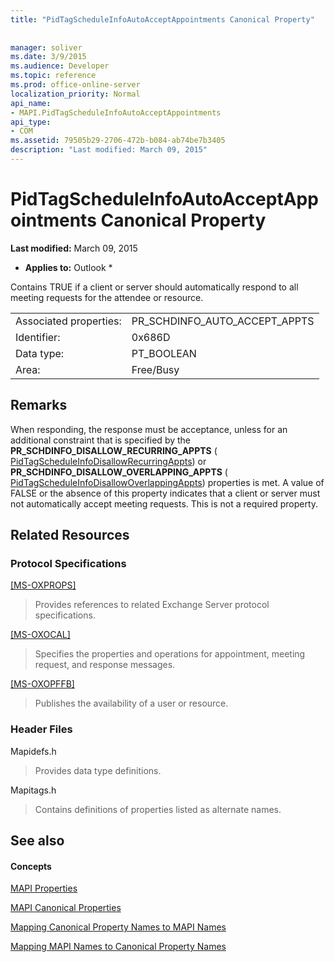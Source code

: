 ```yaml
---
title: "PidTagScheduleInfoAutoAcceptAppointments Canonical Property"
 
 
manager: soliver
ms.date: 3/9/2015
ms.audience: Developer
ms.topic: reference
ms.prod: office-online-server
localization_priority: Normal
api_name:
- MAPI.PidTagScheduleInfoAutoAcceptAppointments
api_type:
- COM
ms.assetid: 79505b29-2706-472b-b084-ab74be7b3405
description: "Last modified: March 09, 2015"
---
```


# PidTagScheduleInfoAutoAcceptAppointments Canonical Property

 **Last modified:** March 09, 2015 
  
 * **Applies to:** Outlook * 
  
Contains TRUE if a client or server should automatically respond to all meeting requests for the attendee or resource.
  
|||
|:-----|:-----|
|Associated properties:  <br/> |PR_SCHDINFO_AUTO_ACCEPT_APPTS  <br/> |
|Identifier:  <br/> |0x686D  <br/> |
|Data type:  <br/> |PT_BOOLEAN  <br/> |
|Area:  <br/> |Free/Busy  <br/> |
   
## Remarks

When responding, the response must be acceptance, unless for an additional constraint that is specified by the **PR_SCHDINFO_DISALLOW_RECURRING_APPTS** ( [PidTagScheduleInfoDisallowRecurringAppts](pidtagscheduleinfodisallowrecurringappts-canonical-property.md)) or **PR_SCHDINFO_DISALLOW_OVERLAPPING_APPTS** ( [PidTagScheduleInfoDisallowOverlappingAppts](pidtagscheduleinfodisallowoverlappingappts-canonical-property.md)) properties is met. A value of FALSE or the absence of this property indicates that a client or server must not automatically accept meeting requests. This is not a required property.
  
## Related Resources

### Protocol Specifications

[[MS-OXPROPS]](http://msdn.microsoft.com/library/f6ab1613-aefe-447d-a49c-18217230b148%28Office.15%29.aspx)
  
> Provides references to related Exchange Server protocol specifications.
    
[[MS-OXOCAL]](http://msdn.microsoft.com/library/09861fde-c8e4-4028-9346-e7c214cfdba1%28Office.15%29.aspx)
  
> Specifies the properties and operations for appointment, meeting request, and response messages.
    
[[MS-OXOPFFB]](http://msdn.microsoft.com/library/1a527299-7211-4d27-a74c-b69bd0746320%28Office.15%29.aspx)
  
> Publishes the availability of a user or resource.
    
### Header Files

Mapidefs.h
  
> Provides data type definitions.
    
Mapitags.h
  
> Contains definitions of properties listed as alternate names.
    
## See also

#### Concepts

[MAPI Properties](mapi-properties.md)
  
[MAPI Canonical Properties](mapi-canonical-properties.md)
  
[Mapping Canonical Property Names to MAPI Names](mapping-canonical-property-names-to-mapi-names.md)
  
[Mapping MAPI Names to Canonical Property Names](mapping-mapi-names-to-canonical-property-names.md)

